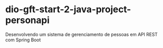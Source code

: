 # dio-gft-start-2-java-project-personapi
 Desenvolvendo um sistema de gerenciamento de pessoas em API REST com Spring Boot
